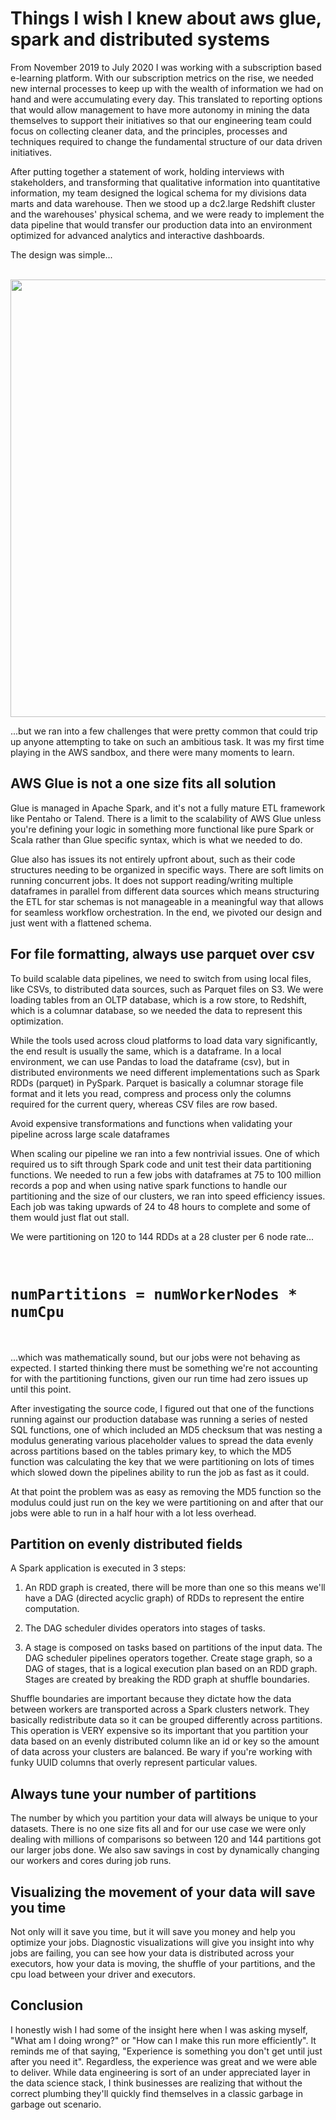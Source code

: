 # Things I wish I knew about aws glue, spark and distributed systems

From November 2019 to July 2020 I was working with a subscription based e-learning platform. With our subscription metrics on the rise, we needed new internal processes to keep up with the wealth of information we had on hand and were accumulating every day. This translated to reporting options that would allow management to have more autonomy in mining the data themselves to support their initiatives so that our engineering team could focus on collecting cleaner data, and the principles, processes and techniques required to change the fundamental structure of our data driven initiatives. 

After putting together a statement of work, holding interviews with stakeholders, and transforming that qualitative information into quantitative information, my team designed the logical schema for my divisions data marts and data warehouse. Then we stood up a dc2.large Redshift cluster and the warehouses' physical schema, and we were ready to implement the data pipeline that would transfer our production data into an environment optimized for advanced analytics and interactive dashboards.

The design was simple...

<br/>

<img src = "https://user-images.githubusercontent.com/29679899/101289889-327fed00-37cd-11eb-8ee8-611a945f9f9d.png" width="700px">

<br/>

...but we ran into a few challenges that were pretty common that could trip up anyone attempting to take on such an ambitious task. It was my first time playing in the AWS sandbox, and there were many moments to learn.

## AWS Glue is not a one size fits all solution 

Glue is managed in Apache Spark, and it's not a fully mature ETL framework like Pentaho or Talend. There is a limit to the scalability of AWS Glue unless you're defining your logic in something more functional like pure Spark or Scala rather than Glue specific syntax, which is what we needed to do.

Glue also has issues its not entirely upfront about, such as their code structures needing to be organized in specific ways. There are soft limits on running concurrent jobs. It does not support reading/writing multiple dataframes in parallel from different data sources which means structuring the ETL for star schemas is not manageable in a meaningful way that allows for seamless workflow orchestration. In the end, we pivoted our design and just went with a flattened schema.

## For file formatting, always use parquet over csv

To build scalable data pipelines, we need to switch from using local files, like CSVs, to distributed data sources, such as Parquet files on S3. We were loading tables from an OLTP database, which is a row store, to Redshift, which is a columnar database, so we needed the data to represent this optimization.

While the tools used across cloud platforms to load data vary significantly, the end result is usually the same, which is a dataframe. In a local environment, we can use Pandas to load the dataframe (csv), but in distributed environments we need different implementations such as Spark RDDs (parquet) in PySpark. Parquet is basically a columnar storage file format and it lets you read, compress and process only the columns required for the current query, whereas CSV files are row based.

Avoid expensive transformations and functions when validating your pipeline across large scale dataframes

When scaling our pipeline we ran into a few nontrivial issues. One of which required us to sift through Spark code and unit test their data partitioning functions. We needed to run a few jobs with dataframes at 75 to 100 million records a pop and when using native spark functions to handle our partitioning and the size of our clusters, we ran into speed efficiency issues. Each job was taking upwards of 24 to 48 hours to complete and some of them would just flat out stall.

We were partitioning on 120 to 144 RDDs at a 28 cluster per 6 node rate...

<br/>
 
# `numPartitions = numWorkerNodes * numCpu`
 
 <br/>

 ...which was mathematically sound, but our jobs were not behaving as expected. I started thinking there must be something we're not accounting for with the partitioning functions, given our run time had zero issues up until this point.

After investigating the source code, I figured out that one of the functions running against our production database was running a series of nested SQL functions, one of which included an MD5 checksum that was nesting a modulus generating various placeholder values to spread the data evenly across partitions based on the tables primary key, to which the MD5 function was calculating the key that we were partitioning on lots of times which slowed down the pipelines ability to run the job as fast as it could.

At that point the problem was as easy as removing the MD5 function so the modulus could just run on the key we were partitioning on and after that our jobs were able to run in a half hour with a lot less overhead.

## Partition on evenly distributed fields

A Spark application is executed in 3 steps:

1. An RDD graph is created, there will be more than one so this means we'll have a DAG (directed acyclic graph) of RDDs to represent the entire computation. 

2. The DAG scheduler divides operators into stages of tasks. 

3. A stage is composed on tasks based on partitions of the input data. The DAG scheduler pipelines operators together. Create stage graph, so a DAG of stages, that is a logical execution plan based on an RDD graph. Stages are created by breaking the RDD graph at shuffle boundaries.

Shuffle boundaries are important because they dictate how the data between workers are transported across a Spark clusters network. They basically redistribute data so it can be grouped differently across partitions. This operation is VERY expensive so its important that you partition your data based on an evenly distributed column like an id or key so the amount of data across your clusters are balanced. Be wary if you're working with funky UUID columns that overly represent particular values.

## Always tune your number of partitions

The number by which you partition your data will always be unique to your datasets. There is no one size fits all and for our use case we were only dealing with millions of comparisons so between 120 and 144 partitions got our larger jobs done. We also saw savings in cost by dynamically changing our workers and cores during job runs.

## Visualizing the movement of your data will save you time

Not only will it save you time, but it will save you money and help you optimize your jobs. Diagnostic visualizations will give you insight into why jobs are failing, you can see how your data is distributed across your executors, how your data is moving, the shuffle of your partitions, and the cpu load between your driver and executors.

## Conclusion

I honestly wish I had some of the insight here when I was asking myself, "What am I doing wrong?" or "How can I make this run more efficiently". It reminds me of that saying, "Experience is something you don't get until just after you need it". Regardless, the experience was great and we were able to deliver. While data engineering is sort of an under appreciated layer in the data science stack, I think businesses are realizing that without the correct plumbing they'll quickly find themselves in a classic garbage in garbage out scenario. 
